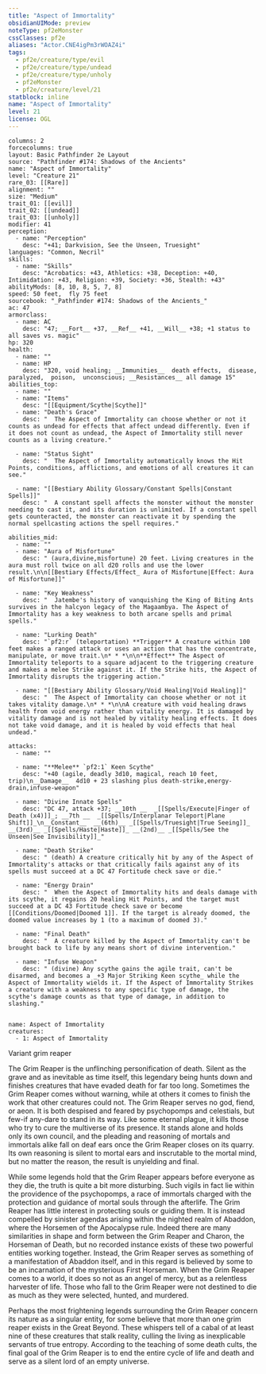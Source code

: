 ```yaml
---
title: "Aspect of Immortality"
obsidianUIMode: preview
noteType: pf2eMonster
cssClasses: pf2e
aliases: "Actor.CNE4igPm3rWOAZ4i" 
tags:
  - pf2e/creature/type/evil
  - pf2e/creature/type/undead
  - pf2e/creature/type/unholy
  - pf2eMonster
  - pf2e/creature/level/21
statblock: inline
name: "Aspect of Immortality"
level: 21
license: OGL
---
```


```statblock
columns: 2
forcecolumns: true
layout: Basic Pathfinder 2e Layout
source: "Pathfinder #174: Shadows of the Ancients"
name: "Aspect of Immortality"
level: "Creature 21"
rare_03: [[Rare]]
alignment: ""
size: "Medium"
trait_01: [[evil]]
trait_02: [[undead]]
trait_03: [[unholy]]
modifier: 41
perception:
  - name: "Perception"
    desc: "+41; Darkvision, See the Unseen, Truesight"
languages: "Common, Necril"
skills:
  - name: "Skills"
    desc: "Acrobatics: +43, Athletics: +38, Deception: +40, Intimidation: +43, Religion: +39, Society: +36, Stealth: +43"
abilityMods: [8, 10, 8, 5, 7, 8]
speed: 50 feet,  fly 75 feet
sourcebook: "_Pathfinder #174: Shadows of the Ancients_"
ac: 47
armorclass:
  - name: AC
    desc: "47; __Fort__ +37, __Ref__ +41, __Will__ +38; +1 status to all saves vs. magic"
hp: 320
health:
  - name: ""
  - name: HP
    desc: "320, void healing; __Immunities__  death effects,  disease,  paralyzed,  poison,  unconscious; __Resistances__ all damage 15"
abilities_top:
  - name: ""
  - name: "Items"
    desc: "[[Equipment/Scythe|Scythe]]"
  - name: "Death's Grace"
    desc: "  The Aspect of Immortality can choose whether or not it counts as undead for effects that affect undead differently. Even if it does not count as undead, the Aspect of Immortality still never counts as a living creature."

  - name: "Status Sight"
    desc: "  The Aspect of Immortality automatically knows the Hit Points, conditions, afflictions, and emotions of all creatures it can see."

  - name: "[[Bestiary Ability Glossary/Constant Spells|Constant Spells]]"
    desc: "  A constant spell affects the monster without the monster needing to cast it, and its duration is unlimited. If a constant spell gets counteracted, the monster can reactivate it by spending the normal spellcasting actions the spell requires."

abilities_mid:
  - name: ""
  - name: "Aura of Misfortune"
    desc: " (aura,divine,misfortune) 20 feet. Living creatures in the aura must roll twice on all d20 rolls and use the lower result.\n\n[[Bestiary Effects/Effect_ Aura of Misfortune|Effect: Aura of Misfortune]]"

  - name: "Key Weakness"
    desc: "  Jatembe's history of vanquishing the King of Biting Ants survives in the halcyon legacy of the Magaambya. The Aspect of Immortality has a key weakness to both arcane spells and primal spells."

  - name: "Lurking Death"
    desc: "`pf2:r` (teleportation) **Trigger** A creature within 100 feet makes a ranged attack or uses an action that has the concentrate, manipulate, or move trait.\n* * *\n\n**Effect** The Aspect of Immortality teleports to a square adjacent to the triggering creature and makes a melee Strike against it. If the Strike hits, the Aspect of Immortality disrupts the triggering action."

  - name: "[[Bestiary Ability Glossary/Void Healing|Void Healing]]"
    desc: "  The Aspect of Immortality can choose whether or not it takes vitality damage.\n* * *\n\nA creature with void healing draws health from void energy rather than vitality energy. It is damaged by vitality damage and is not healed by vitality healing effects. It does not take void damage, and it is healed by void effects that heal undead."

attacks:
  - name: ""

  - name: "**Melee** `pf2:1` Keen Scythe"
    desc: "+40 (agile, deadly 3d10, magical, reach 10 feet, trip)\n__Damage__  4d10 + 23 slashing plus death-strike,energy-drain,infuse-weapon"

  - name: "Divine Innate Spells"
    desc: "DC 47, attack +37; __10th __  _[[Spells/Execute|Finger of Death (x4)]]_; __7th __  _[[Spells/Interplanar Teleport|Plane Shift]]_\n__Constant__  __(6th)__ _[[Spells/Truesight|True Seeing]]_ __(3rd)__ _[[Spells/Haste|Haste]]_ __(2nd)__ _[[Spells/See the Unseen|See Invisibility]]_"

  - name: "Death Strike"
    desc: " (death) A creature critically hit by any of the Aspect of Immortality's attacks or that critically fails against any of its spells must succeed at a DC 47 Fortitude check save or die."

  - name: "Energy Drain"
    desc: "  When the Aspect of Immortality hits and deals damage with its scythe, it regains 20 healing Hit Points, and the target must succeed at a DC 43 Fortitude check save or become [[Conditions/Doomed|Doomed 1]]. If the target is already doomed, the doomed value increases by 1 (to a maximum of doomed 3)."

  - name: "Final Death"
    desc: "  A creature killed by the Aspect of Immortality can't be brought back to life by any means short of divine intervention."

  - name: "Infuse Weapon"
    desc: " (divine) Any scythe gains the agile trait, can't be disarmed, and becomes a _+3 Major Striking Keen scythe_ while the Aspect of Immortality wields it. If the Aspect of Immortality Strikes a creature with a weakness to any specific type of damage, the scythe's damage counts as that type of damage, in addition to slashing."
 
```

```encounter-table
name: Aspect of Immortality
creatures:
  - 1: Aspect of Immortality
```


Variant grim reaper

The Grim Reaper is the unflinching personification of death. Silent as the grave and as inevitable as time itself, this legendary being hunts down and finishes creatures that have evaded death for far too long. Sometimes the Grim Reaper comes without warning, while at others it comes to finish the work that other creatures could not. The Grim Reaper serves no god, fiend, or aeon. It is both despised and feared by psychopomps and celestials, but few-if any-dare to stand in its way. Like some eternal plague, it kills those who try to cure the multiverse of its presence. It stands alone and holds only its own council, and the pleading and reasoning of mortals and immortals alike fall on deaf ears once the Grim Reaper closes on its quarry. Its own reasoning is silent to mortal ears and inscrutable to the mortal mind, but no matter the reason, the result is unyielding and final.

While some legends hold that the Grim Reaper appears before everyone as they die, the truth is quite a bit more disturbing. Such vigils in fact lie within the providence of the psychopomps, a race of immortals charged with the protection and guidance of mortal souls through the afterlife. The Grim Reaper has little interest in protecting souls or guiding them. It is instead compelled by sinister agendas arising within the nighted realm of Abaddon, where the Horsemen of the Apocalypse rule. Indeed there are many similarities in shape and form between the Grim Reaper and Charon, the Horseman of Death, but no recorded instance exists of these two powerful entities working together. Instead, the Grim Reaper serves as something of a manifestation of Abaddon itself, and in this regard is believed by some to be an incarnation of the mysterious First Horseman. When the Grim Reaper comes to a world, it does so not as an angel of mercy, but as a relentless harvester of life. Those who fall to the Grim Reaper were not destined to die as much as they were selected, hunted, and murdered.

Perhaps the most frightening legends surrounding the Grim Reaper concern its nature as a singular entity, for some believe that more than one grim reaper exists in the Great Beyond. These whispers tell of a cabal of at least nine of these creatures that stalk reality, culling the living as inexplicable servants of true entropy. According to the teaching of some death cults, the final goal of the Grim Reaper is to end the entire cycle of life and death and serve as a silent lord of an empty universe.
